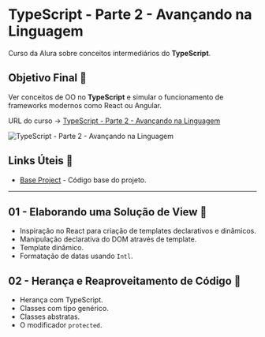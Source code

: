 # TypeScript - Parte 2 - Avançando na Linguagem

Curso da Alura sobre conceitos intermediários do **TypeScript**.

## Objetivo Final &#x1F3AF;

Ver conceitos de OO no **TypeScript** e simular o funcionamento de frameworks modernos como React ou Angular.

URL do curso -> [TypeScript - Parte 2 - Avançando na Linguagem](https://cursos.alura.com.br/course/typescript-avancando-linguagem)

![TypeScript - Parte 2 - Avançando na Linguagem](https://www.alura.com.br/assets/api/share/curso-typescript-avancando-linguagem.png)

## Links Úteis &#x1F517;
* [Base Project](https://github.com/alura-cursos/typescript-curso-1/archive/2696c7ca452f2eb6468caaccc2699da2332a39a1.zip) - Código base do projeto.

***

## 01 - Elaborando uma Solução de View &#x1F516;
* Inspiração no React para criação de templates declarativos e dinâmicos.
* Manipulação declarativa do DOM através de template.
* Template dinâmico.
* Formatação de datas usando `Intl`.

## 02 - Herança e Reaproveitamento de Código &#x1F516;
* Herança com TypeScript.
* Classes com tipo genérico.
* Classes abstratas.
* O modificador `protected`.